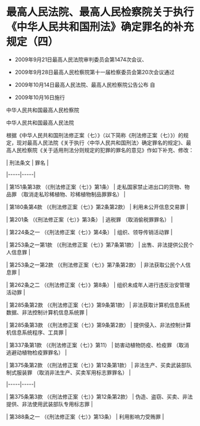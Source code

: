 # 最高人民法院、最高人民检察院关于执行《中华人民共和国刑法》确定罪名的补充规定（四）

- 2009年9月21日最高人民法院审判委员会第1474次会议、

- 2009年9月28日最高人民检察院第十一届检察委员会第20次会议通过

- 2009年10月14日最高人民法院、最高人民检察院公告公布 自

- 2009年10月16日施行

<!-- INFO END -->

中华人民共和国最高人民检察院

中华人民共和国最高人民法院

根据《中华人民共和国刑法修正案（七）》（以下简称《刑法修正案（七）》）的规定，现对最高人民法院《关于执行〈中华人民共和国刑法〉确定罪名的规定》、最高人民检察院《关于适用刑法分则规定的犯罪的罪名的意见》作如下补充、修改：

<!-- TABLE -->

| 刑法条文 | 罪名 |

|-----|-----|

| 第151条第3款 （《刑法修正案（七）》第1条） | 走私国家禁止进出口的货物、物品罪 （取消走私珍稀植物、珍稀植物制品罪罪名） |

| 第180条第4款 （《刑法修正案（七）》第2条第2款） | 利用未公开信息交易罪 |

| 第201条 （《刑法修正案（七）》第3条） | 逃税罪 （取消偷税罪罪名） |

| 第224条之一 （《刑法修正案（七）》第4条） | 组织、领导传销活动罪 |

| 第253条之一第1款 （《刑法修正案（七）》第7条第1款） | 出售、非法提供公民个人信息罪 |

| 第253条之一第2款 （《刑法修正案（七）》第7条第2款） | 非法获取公民个人信息罪 |

| 第262条之二 （《刑法修正案（七）》第8条） | 组织未成年人进行违反治安管理活动罪 |

| 第285条第2款 （《刑法修正案（七）》第9条第1款） | 非法获取计算机信息系统数据、非法控制计算机信息系统罪 |

| 第285条第3款 （《刑法修正案（七）》第9条第2款） | 提供侵入、非法控制计算机信息系统程序、工具罪 |

| 第337条第1款 （《刑法修正案（七）》第11） | 妨害动植物防疫、检疫罪 （取消逃避动植物检疫罪罪名） |

<!-- TABLE END -->

<!-- TABLE -->

| 第375条第2款 （《刑法修正案（七）》第12条第1款） | 非法生产、买卖武装部队制式服装罪 （取消非法生产、买卖军用标志罪罪名） |

|-----|-----|

| 第375条第3款 （《刑法修正案（七）》第12条第2款） | 伪造、盗窃、买卖、非法提供、非法使用武装部队专用标志罪 |

| 第388条之一 （《刑法修正案（七）》第13条） | 利用影响力受贿罪 |

<!-- TABLE END -->